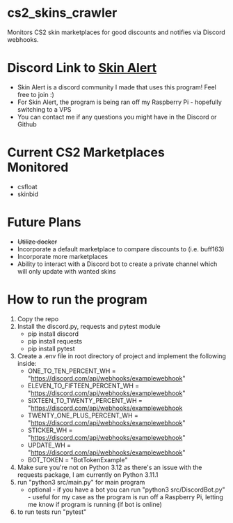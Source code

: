 # cs2_skins_crawler
Monitors CS2 skin marketplaces for good discounts and notifies via Discord webhooks.

# Discord Link to [Skin Alert](https://discord.gg/uMHSyhzMNU)
- Skin Alert is a discord community I made that uses this program! Feel free to join :)
- For Skin Alert, the program is being ran off my Raspberry Pi - hopefully switching to a VPS
- You can contact me if any questions you might have in the Discord or Github

# Current CS2 Marketplaces Monitored
- csfloat
- skinbid

# Future Plans
- ~~Utilize docker~~
- Incorporate a default marketplace to compare discounts to (i.e. buff163)
- Incorporate more marketplaces
- Ability to interact with a Discord bot to create a private channel which will only update with wanted skins

# How to run the program
1. Copy the repo
2. Install the discord.py, requests and pytest module
   - pip install discord
   - pip install requests
   - pip install pytest
3. Create a .env file in root directory of project and implement the following inside:
   - ONE_TO_TEN_PERCENT_WH = "https://discord.com/api/webhooks/examplewebhook"
   - ELEVEN_TO_FIFTEEN_PERCENT_WH = "https://discord.com/api/webhooks/examplewebhook"
   - SIXTEEN_TO_TWENTY_PERCENT_WH = "https://discord.com/api/webhooks/examplewebhook
   - TWENTY_ONE_PLUS_PERCENT_WH = "https://discord.com/api/webhooks/examplewebhook"
   - STICKER_WH = "https://discord.com/api/webhooks/examplewebhook"
   - UPDATE_WH = "https://discord.com/api/webhooks/examplewebhook"
   - BOT_TOKEN = "BotTokenExample"
5. Make sure you're not on Python 3.12 as there's an issue with the requests package, I am currently on Python 3.11.1
6. run "python3 src/main.py" for main program
   - optional - if you have a bot you can  run "python3 src/DiscordBot.py" - useful for my case as the program is run off a Raspberry Pi, letting me know if program is running (if bot is online)
7. to run tests run "pytest"
